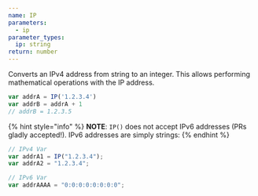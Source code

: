 ```yaml
---
name: IP
parameters:
  - ip
parameter_types:
  ip: string
return: number
---
```


Converts an IPv4 address from string to an integer. This allows performing mathematical operations with the IP address.

```javascript
var addrA = IP('1.2.3.4')
var addrB = addrA + 1
// addrB = 1.2.3.5
```

{% hint style="info" %}
**NOTE**: `IP()` does not accept IPv6 addresses (PRs gladly accepted!). IPv6 addresses are simply strings:
{% endhint %}

```javascript
// IPv4 Var
var addrA1 = IP("1.2.3.4");
var addrA2 = "1.2.3.4";

// IPv6 Var
var addrAAAA = "0:0:0:0:0:0:0:0";
```
